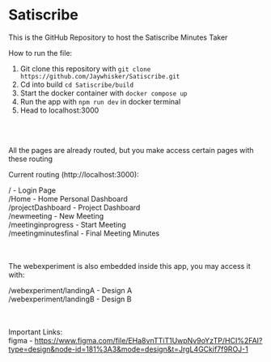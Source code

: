 # Satiscribe
This is the GitHub Repository to host the Satiscribe Minutes Taker

How to run the file:
1. Git clone this repository with `git clone https://github.com/Jaywhisker/Satiscribe.git`
2. Cd into build `cd Satiscribe/build`
3. Start the docker container with `docker compose up`
4. Run the app with `npm run dev` in docker terminal
5. Head to localhost:3000

<br></br>

All the pages are already routed, but you make access certain pages with these routing

Current routing (http://localhost:3000):

/ - Login Page\
/Home - Home Personal Dashboard\
/projectDashboard - Project Dashboard\
/newmeeting - New Meeting\
/meetinginprogress - Start Meeting\
/meetingminutesfinal - Final Meeting Minutes

<br></br>
The webexperiment is also embedded inside this app, you may access it with:

/webexperiment/landingA - Design A\
/webexperiment/landingB - Design B

<br></br>
Important Links: </br>
figma - https://www.figma.com/file/EHa8vnTTiT1UwpNv9oYzTP/HCI%2FAI?type=design&node-id=181%3A3&mode=design&t=JrgL4GCkif7f9ROJ-1
